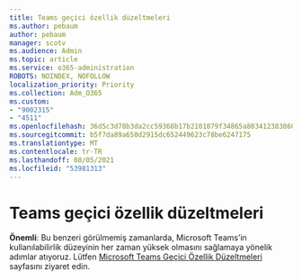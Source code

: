 ```yaml
---
title: Teams geçici özellik düzeltmeleri
ms.author: pebaum
author: pebaum
manager: scotv
ms.audience: Admin
ms.topic: article
ms.service: o365-administration
ROBOTS: NOINDEX, NOFOLLOW
localization_priority: Priority
ms.collection: Adm_O365
ms.custom:
- "9002315"
- "4511"
ms.openlocfilehash: 36d5c3d78b3da2cc59368b17b2101079f34865a80341238386041446fb972abe
ms.sourcegitcommit: b5f7da89a650d2915dc652449623c78be6247175
ms.translationtype: MT
ms.contentlocale: tr-TR
ms.lasthandoff: 08/05/2021
ms.locfileid: "53981313"
---
```

# <a name="teams-temporary-feature-adjustments"></a>Teams geçici özellik düzeltmeleri

**Önemli**: Bu benzeri görülmemiş zamanlarda, Microsoft Teams’in kullanılabilirlik düzeyinin her zaman yüksek olmasını sağlamaya yönelik adımlar atıyoruz. Lütfen [Microsoft Teams Geçici Özellik Düzeltmeleri](https://admin.microsoft.com/Adminportal/Home?source=applauncher#MessageCenter?id=MC206581) sayfasını ziyaret edin.
